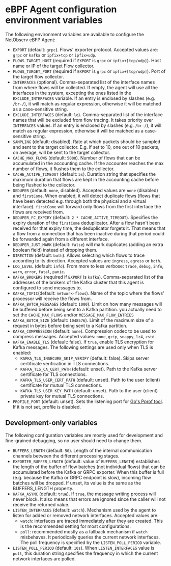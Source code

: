 # eBPF Agent configuration environment variables

The following environment variables are available to configure the NetObserv eBFP Agent:

* `EXPORT` (default: `grpc`). Flows' exporter protocol. Accepted values are: `grpc` or `kafka` or `ipfix+tcp` or `ipfix+udp`.
* `FLOWS_TARGET_HOST` (required if `EXPORT` is `grpc` or `ipfix+[tcp/udp]`). Host name or IP of the target Flow collector.
* `FLOWS_TARGET_PORT` (required if `EXPORT` is `grpc` or `ipfix+[tcp/udp]`). Port of the target flow collector.
* `INTERFACES` (optional). Comma-separated list of the interface names from where flows will be collected. If 
  empty, the agent will use all the interfaces in the system, excepting the ones listed in
  the `EXCLUDE_INTERFACES` variable.
  If an entry is enclosed by slashes (e.g. `/br-/`), it will match as regular expression,
  otherwise it will be matched as a case-sensitive string.
* `EXCLUDE_INTERFACES` (default: `lo`). Comma-separated list of the interface names that will be
  excluded from flow tracing. It takes priority over `INTERFACES` values.
  If an entry is enclosed by slashes (e.g. `/br-/`), it will match as regular expression,
  otherwise it will be matched as a case-sensitive string.
* `SAMPLING` (default: disabled). Rate at which packets should be sampled and sent to the target
  collector. E.g. if set to 10, one out of 10 packets, on average, will be sent to the target
  collector.
* `CACHE_MAX_FLOWS` (default: `5000`). Number of flows that can be accumulated in the accounting
  cache. If the accounter reaches the max number of flows, it flushes them to the collector.
* `CACHE_ACTIVE_TIMEOUT` (default: `5s`). Duration string that specifies the maximum duration
  that flows are kept in the accounting cache before being flushed to the collector.
* `DEDUPER` (default: `none`, disabled). Accepted values are `none` (disabled) and `firstCome`.
  When enabled, it will detect duplicate flows (flows that have been detected e.g. through
  both the physical and a virtual interface).
  `firstCome` will forward only flows from the first interface the flows are received from.
* `DEDUPER_FC_EXPIRY` (default: `2 * CACHE_ACTIVE_TIMEOUT`). Specifies the expiry duration of the `firstCome`
  deduplicator. After a flow hasn't been received for that expiry time, the deduplicator forgets it.
  That means that a flow from a connection that has been inactive during that period could be
  forwarded again from a different interface.
* `DEDUPER_JUST_MARK` (default: `false`) will mark duplicates (adding an extra boolean field)
  instead of dropping them.
* `DIRECTION` (default: `both`). Allows selecting which flows to trace according to its direction.
  Accepted values are `ingress`, `egress` or `both`.
* `LOG_LEVEL` (default: `info`). From more to less verbose: `trace`, `debug`, `info`, `warn`,
  `error`, `fatal`, `panic`.
* `KAFKA_BROKERS` (required if `EXPORT` is `kafka`). Comma-separated list of tha addresses of the
  brokers of the Kafka cluster that this agent is configured to send messages to.
* `KAFKA_TOPIC`(default: `network-flows`). Name of the topic where the flows' processor will receive
  the flows from.
* `KAFKA_BATCH_MESSAGES` (default: `1000`). Limit on how many messages will be buffered before being sent
  to a Kafka partition.
  you actually need to set the `CACHE_MAX_FLOWS` and/or `MESSAGE_MAX_FLOW_ENTRIES`
* `KAFKA_BATCH_SIZE` (default: `1048576`). Limit of the maximum size of a request in bytes before
  being sent to a Kafka partition.
* `KAFKA_COMPRESSION` (default: `none`). Compression codec to be used to compress messages. Accepted
  values: `none`, `gzip`, `snappy`, `lz4`, `zstd`.
* `KAFKA_ENABLE_TLS` (default: false). If `true`, enable TLS encryption for Kafka messages. The following settings are used only when TLS is enabled:
  * `KAFKA_TLS_INSECURE_SKIP_VERIFY` (default: false). Skips server certificate verification in TLS connections.
  * `KAFKA_TLS_CA_CERT_PATH` (default: unset). Path to the Kafka server certificate for TLS connections.
  * `KAFKA_TLS_USER_CERT_PATH` (default: unset). Path to the user (client) certificate for mutual TLS connections.
  * `KAFKA_TLS_USER_KEY_PATH` (default: unset). Path to the user (client) private key for mutual TLS connections.
* `PROFILE_PORT` (default: unset). Sets the listening port for [Go's Pprof tool](https://pkg.go.dev/net/http/pprof).
  If it is not set, profile is disabled.

## Development-only variables

The following configuration variables are mostly used for development and fine-grained debugging,
so no user should need to change them.

* `BUFFERS_LENGTH` (default: `50`). Length of the internal communication channels between the different
  processing stages.
* `EXPORTER_BUFFER_LENGTH` (default: value of `BUFFERS_LENGTH`) establishes the length of the buffer
  of flow batches (not individual flows) that can be accumulated before the Kafka or GRPC exporter.
  When this buffer is full (e.g. because the Kafka or GRPC endpoint is slow), incoming flow batches
  will be dropped. If unset, its value is the same as the BUFFERS_LENGTH property.
* `KAFKA_ASYNC` (default: `true`). If `true`, the message writing process will never block. It also
  means that errors are ignored since the caller will not receive the returned value.
* `LISTEN_INTERFACES` (default: `watch`). Mechanism used by the agent to listen for added or removed
  network interfaces. Accepted values are:
  - `watch`: interfaces are traced immediately after they are created. This is
    the recommended setting for most configurations.
  - `poll`: recommended mostly as a fallback mechanism if `watch` misbehaves. It periodically
    queries the current network interfaces. The poll frequency is specified by the
    `LISTEN_POLL_PERIOD` variable.
* `LISTEN_POLL_PERIOD` (default: `10s`). When `LISTEN_INTERFACES` value is `poll`, this duration
  string specifies the frequency in which the current network interfaces are polled.

